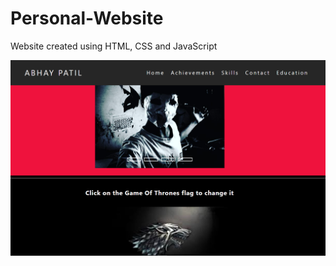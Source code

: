 # Personal-Website
Website created using HTML, CSS and JavaScript

![Image](https://github.com/abhayp2204/Personal-Website/blob/main/img/website.png)
